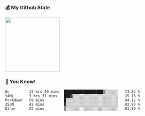 ### :moneybag: My Github State

<img height="180em" src="https://github-readme-stats.vercel.app/api?username=G-Asura&show_icons=true&hide_border=true&count_private=true&include_all_commits=true" />

### :pill: You Know!
<!--START_SECTION:waka-->

```text
Go         17 hrs 40 mins  ██████████████████▒░░░░░░   73.82 %
YAML       3 hrs 37 mins   ███▓░░░░░░░░░░░░░░░░░░░░░   15.13 %
Markdown   59 mins         █░░░░░░░░░░░░░░░░░░░░░░░░   04.12 %
JSON       42 mins         ▓░░░░░░░░░░░░░░░░░░░░░░░░   02.93 %
Other      22 mins         ▒░░░░░░░░░░░░░░░░░░░░░░░░   01.59 %
```

<!--END_SECTION:waka-->

<!--
**G-Asura/G-Asura** is a ✨ _special_ ✨ repository because its `README.md` (this file) appears on your GitHub profile.

Here are some ideas to get you started:

- 🔭 I’m currently working on ...
- 🌱 I’m currently learning ...
- 👯 I’m looking to collaborate on ...
- 🤔 I’m looking for help with ...
- 💬 Ask me about ...
- 📫 How to reach me: ...
- 😄 Pronouns: ...
- ⚡ Fun fact: ...
-->
